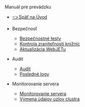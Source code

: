 <div class="sidebar-section">Manuál pre prevádzku</div>

- [:point_left: Späť na Úvod](/?back)

- Bezpečnosť
  - [Bezpečnostné testy](/sysadmin/pentests/README.md)
  - [Kontrola zraniteľností knižníc](/sysadmin/dependency-check/README.md)
  - [Aktualizácia WebJETu](/sysadmin/update/README.md)
- Audit
  - [Audit](/sysadmin/audit/README.md)
  - [Posledné logy](/sysadmin/audit/memory-logging.md)
- Monitorovanie servera
  - [Monitorovanie servera](/sysadmin/monitoring/README.md)
  - [Výmena údajov uzlov clustra](/sysadmin/monitoring/nodes-logic.md)